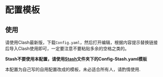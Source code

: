 配置模板
===
使用
---
请使用Clash最新版，下载`Config.yaml`，然后打开编辑，根据内容提示替换链接后导入Clash使用即可，一定要注意不要粘贴多余的空格之类的。

**Stash不要使用本配置，请使用[Stash](https://github.com/Infatuation-Fei/rule/tree/main/Stash)文件夹下的Config-Stash.yaml模板**

本配置为自己写的自用配置改成的模板，未必适合所有人，请酌情使用.
